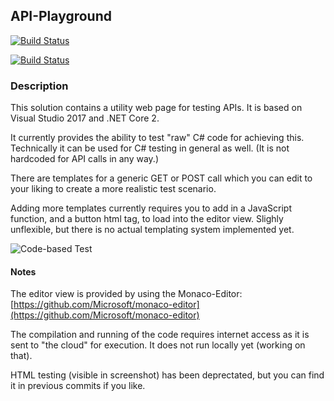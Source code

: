 ## API-Playground

[![Build Status](https://rackdevops.visualstudio.com/CodeTesting/_apis/build/status/villanub.API-Playground)](https://rackdevops.visualstudio.com/CodeTesting/_build/latest?definitionId=2)

[![Build Status](https://rackdevops.visualstudio.com/RACK-API-Playground/_apis/build/status/RACK-API-Playground%20-%20CI)](https://rackdevops.visualstudio.com/RACK-API-Playground/_build/latest?definitionId=3)

### Description
This solution contains a utility web page for testing APIs. It is based on Visual Studio 2017 and .NET Core 2.

It currently provides the ability to test "raw" C# code for achieving this. Technically it can be used for C# testing in general as well. (It is not hardcoded for API calls in any way.)

There are templates for a generic GET or POST call which you can edit to your liking to create a more realistic test scenario.

Adding more templates currently requires you to add in a JavaScript function, and a button html tag, to load into the editor view. Slighly unflexible, but there is no actual templating system implemented yet.

![Code-based Test](Assets/API_Playground_CSharp_01.png)

#### Notes
The editor view is provided by using the Monaco-Editor: [https://github.com/Microsoft/monaco-editor](https://github.com/Microsoft/monaco-editor)

The compilation and running of the code requires internet access as it is sent to "the cloud" for execution. It does not run locally yet (working on that).

HTML testing (visible in screenshot) has been deprectated, but you can find it in previous commits if you like.
